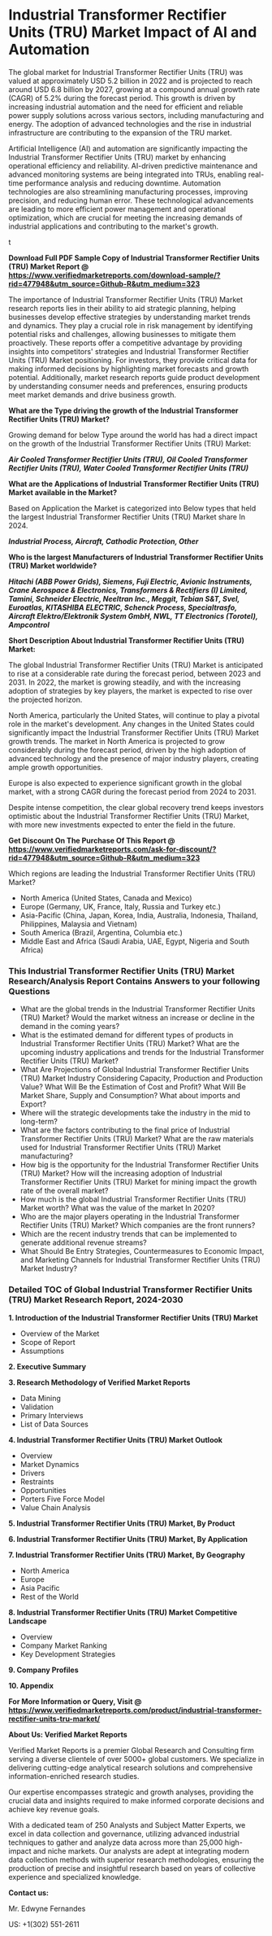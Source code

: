 <meta name="title" content="Global Industrial Transformer Rectifier Units (TRU) Market Impact of AI and Automation"><meta name="description" content="The global market for Industrial Transformer Rectifier Units (TRU) was valued at approximately USD 5.2 billion in 2022 and is projected to reach around USD 6.8 billion"><meta name="title" content="Industrial Transformer Rectifier Units (TRU) Market Size, Share, Scope, Trends, Growth, Opportunities, Analysis, Forecast"><h1>Industrial Transformer Rectifier Units (TRU) Market Impact of AI and Automation</h1><p>The global market for Industrial Transformer Rectifier Units (TRU) was valued at approximately USD 5.2 billion in 2022 and is projected to reach around USD 6.8 billion by 2027, growing at a compound annual growth rate (CAGR) of 5.2% during the forecast period. This growth is driven by increasing industrial automation and the need for efficient and reliable power supply solutions across various sectors, including manufacturing and energy. The adoption of advanced technologies and the rise in industrial infrastructure are contributing to the expansion of the TRU market.</p><p>Artificial Intelligence (AI) and automation are significantly impacting the Industrial Transformer Rectifier Units (TRU) market by enhancing operational efficiency and reliability. AI-driven predictive maintenance and advanced monitoring systems are being integrated into TRUs, enabling real-time performance analysis and reducing downtime. Automation technologies are also streamlining manufacturing processes, improving precision, and reducing human error. These technological advancements are leading to more efficient power management and operational optimization, which are crucial for meeting the increasing demands of industrial applications and contributing to the market's growth.</p>t</p><p id="" class=""><strong>Download Full PDF Sample Copy of Industrial Transformer Rectifier Units (TRU) Market Report @ <a href="https://www.verifiedmarketreports.com/download-sample/?rid=477948&utm_source=Github-R&utm_medium=323" target="_blank">https://www.verifiedmarketreports.com/download-sample/?rid=477948&utm_source=Github-R&utm_medium=323</a></strong></p><p>The importance of&nbsp;Industrial Transformer Rectifier Units (TRU) Market research reports lies in their ability to aid strategic planning, helping businesses develop effective strategies by understanding market trends and dynamics. They play a crucial role in risk management by identifying potential risks and challenges, allowing businesses to mitigate them proactively. These reports offer a competitive advantage by providing insights into competitors' strategies and Industrial Transformer Rectifier Units (TRU) Market positioning. For investors, they provide critical data for making informed decisions by highlighting market forecasts and growth potential. Additionally, market research reports guide product development by understanding consumer needs and preferences, ensuring products meet market demands and drive business growth.</p><p><strong>What are the&nbsp;Type driving the growth of the Industrial Transformer Rectifier Units (TRU) Market?</strong></p><p id="" class="">Growing demand for below Type around the world has had a direct impact on the growth of the Industrial Transformer Rectifier Units (TRU) Market:</p><em><strong>Air Cooled Transformer Rectifier Units (TRU), Oil Cooled Transformer Rectifier Units (TRU), Water Cooled Transformer Rectifier Units (TRU)</strong></em></p><strong>What are the&nbsp;Applications&nbsp;of Industrial Transformer Rectifier Units (TRU) Market available in the Market?</strong></p><p id="" class="">Based on Application the Market is categorized into Below types that held the largest Industrial Transformer Rectifier Units (TRU) Market share In 2024.</p><em><strong>Industrial Process, Aircraft, Cathodic Protection, Other</strong></em></p><strong>Who is the largest Manufacturers of Industrial Transformer Rectifier Units (TRU) Market worldwide?</strong></p><p><em><strong>Hitachi (ABB Power Grids), Siemens, Fuji Electric, Avionic Instruments, Crane Aerospace & Electronics, Transformers & Rectifiers (I) Limited, Tamini, Schneider Electric, Neeltran Inc., Meggit, Tebian S&T, Svel, Euroatlas, KITASHIBA ELECTRIC, Schenck Process, Specialtrasfo, Aircraft Elektro/Elektronik System GmbH, NWL, TT Electronics (Torotel), Ampcontrol</strong></em></p><p id="" class=""><strong>Short Description About Industrial Transformer Rectifier Units (TRU) Market:</strong></p><p>The global Industrial Transformer Rectifier Units (TRU) Market is anticipated to rise at a considerable rate during the forecast period, between 2023 and 2031. In 2022, the market is growing steadily, and with the increasing adoption of strategies by key players, the market is expected to rise over the projected horizon.</p><p>North America, particularly the United States, will continue to play a pivotal role in the market's development. Any changes in the United States could significantly impact the Industrial Transformer Rectifier Units (TRU) Market growth trends. The market in North America is projected to grow considerably during the forecast period, driven by the high adoption of advanced technology and the presence of major industry players, creating ample growth opportunities.</p><p>Europe is also expected to experience significant growth in the global market, with a strong CAGR during the forecast period from 2024 to 2031.</p><p>Despite intense competition, the clear global recovery trend keeps investors optimistic about the Industrial Transformer Rectifier Units (TRU) Market, with more new investments expected to enter the field in the future.</p><p id="" class=""><strong>Get Discount On The Purchase Of This Report @ <a href="https://www.verifiedmarketreports.com/ask-for-discount/?rid=477948&utm_source=Github-R&utm_medium=323" target="_blank">https://www.verifiedmarketreports.com/ask-for-discount/?rid=477948&utm_source=Github-R&utm_medium=323</a></strong></p>Which regions are leading the Industrial Transformer Rectifier Units (TRU) Market?</p><ul><li>North America (United States, Canada and Mexico)</li><li>Europe (Germany, UK, France, Italy, Russia and Turkey etc.)</li><li>Asia-Pacific (China, Japan, Korea, India, Australia, Indonesia, Thailand, Philippines, Malaysia and Vietnam)</li><li>South America (Brazil, Argentina, Columbia etc.)</li><li>Middle East and Africa (Saudi Arabia, UAE, Egypt, Nigeria and South Africa)</li></ul><h3 id="" class="">This Industrial Transformer Rectifier Units (TRU) Market Research/Analysis Report Contains Answers to your following Questions</h3><ul><li>What are the global trends in the Industrial Transformer Rectifier Units (TRU) Market? Would the market witness an increase or decline in the demand in the coming years?</li><li>What is the estimated demand for different types of products in Industrial Transformer Rectifier Units (TRU) Market? What are the upcoming industry applications and trends for the Industrial Transformer Rectifier Units (TRU) Market?</li><li>What Are Projections of Global Industrial Transformer Rectifier Units (TRU) Market Industry Considering Capacity, Production and Production Value? What Will Be the Estimation of Cost and Profit? What Will Be Market Share, Supply and Consumption? What about imports and Export?</li><li>Where will the strategic developments take the industry in the mid to long-term?</li><li>What are the factors contributing to the final price of Industrial Transformer Rectifier Units (TRU) Market? What are the raw materials used for Industrial Transformer Rectifier Units (TRU) Market manufacturing?</li><li>How big is the opportunity for the Industrial Transformer Rectifier Units (TRU) Market? How will the increasing adoption of Industrial Transformer Rectifier Units (TRU) Market for mining impact the growth rate of the overall market?</li><li>How much is the global Industrial Transformer Rectifier Units (TRU) Market worth? What was the value of the market In 2020?</li><li>Who are the major players operating in the Industrial Transformer Rectifier Units (TRU) Market? Which companies are the front runners?</li><li>Which are the recent industry trends that can be implemented to generate additional revenue streams?</li><li>What Should Be Entry Strategies, Countermeasures to Economic Impact, and Marketing Channels for Industrial Transformer Rectifier Units (TRU) Market Industry?</li></ul><h3 id="" class="">Detailed TOC of Global Industrial Transformer Rectifier Units (TRU) Market Research Report, 2024-2030</h3><p id="" class=""><strong>1. Introduction of the Industrial Transformer Rectifier Units (TRU) Market</strong></p><ul><li>Overview of the Market</li><li>Scope of Report</li><li>Assumptions</li></ul><p id="" class=""><strong>2. Executive Summary</strong></p><p id="" class=""><strong>3. Research Methodology of Verified Market Reports</strong></p><ul><li>Data Mining</li><li>Validation</li><li>Primary Interviews</li><li>List of Data Sources</li></ul><p id="" class=""><strong>4. Industrial Transformer Rectifier Units (TRU) Market Outlook</strong></p><ul><li>Overview</li><li>Market Dynamics</li><li>Drivers</li><li>Restraints</li><li>Opportunities</li><li>Porters Five Force Model</li><li>Value Chain Analysis</li></ul><p id="" class=""><strong>5. Industrial Transformer Rectifier Units (TRU) Market, By Product</strong></p><p id="" class=""><strong>6. Industrial Transformer Rectifier Units (TRU) Market, By Application</strong></p><p id="" class=""><strong>7. Industrial Transformer Rectifier Units (TRU) Market, By Geography</strong></p><ul><li>North America</li><li>Europe</li><li>Asia Pacific</li><li>Rest of the World</li></ul><p id="" class=""><strong>8. Industrial Transformer Rectifier Units (TRU) Market Competitive Landscape</strong></p><ul><li>Overview</li><li>Company Market Ranking</li><li>Key Development Strategies</li></ul><p id="" class=""><strong>9. Company Profiles</strong></p><p id="" class=""><strong>10. Appendix</strong></p><p id="" class=""><strong>For More Information or Query, Visit @ <a href="https://www.verifiedmarketreports.com/product/industrial-transformer-rectifier-units-tru-market/" target="_blank">https://www.verifiedmarketreports.com/product/industrial-transformer-rectifier-units-tru-market/</a></strong></p><p id="" class=""><strong>About Us: Verified Market Reports</strong></p><p id="" class="">Verified Market Reports is a premier Global Research and Consulting firm serving a diverse clientele of over 5000+ global customers. We specialize in delivering cutting-edge analytical research solutions and comprehensive information-enriched research studies.</p><p id="" class="">Our expertise encompasses strategic and growth analyses, providing the crucial data and insights required to make informed corporate decisions and achieve key revenue goals.</p><p id="" class="">With a dedicated team of 250 Analysts and Subject Matter Experts, we excel in data collection and governance, utilizing advanced industrial techniques to gather and analyze data across more than 25,000 high-impact and niche markets. Our analysts are adept at integrating modern data collection methods with superior research methodologies, ensuring the production of precise and insightful research based on years of collective experience and specialized knowledge.</p><p id="" class=""><strong>Contact us:</strong></p><p id="" class="">Mr. Edwyne Fernandes</p><p id="" class="">US: +1(302) 551-2611</p>